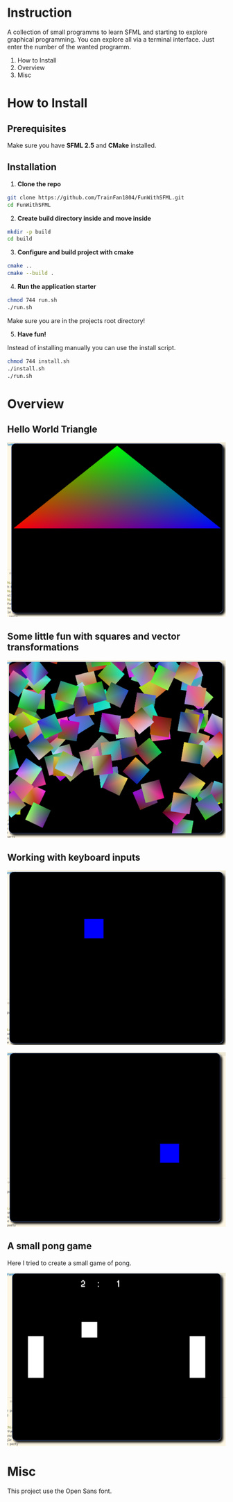 # Instruction

A collection of small programms to learn SFML and starting to explore graphical programming. You can explore all via a terminal interface. Just enter the number of the wanted programm.

1. How to Install
2. Overview
3. Misc

# How to Install

## Prerequisites

Make sure you have **SFML 2.5** and **CMake** installed.

## Installation

1. **Clone the repo**

```bash
git clone https://github.com/TrainFan1804/FunWithSFML.git
cd FunWithSFML
```

2. **Create build directory inside and move inside**

```bash
mkdir -p build
cd build
```

3. **Configure and build project with cmake**

```bash
cmake ..
cmake --build .
```

4. **Run the application starter**

```bash
chmod 744 run.sh
./run.sh
```

Make sure you are in the projects root directory!

5. **Have fun!**

Instead of installing manually you can use the install script.

```bash
chmod 744 install.sh
./install.sh
./run.sh
```

# Overview

## Hello World Triangle

![triangle_classic](docs/images/triangle_classic.png)

## Some little fun with squares and vector transformations

![square_party](docs/images/square_party.png)

## Working with keyboard inputs

![moving_one](docs/images/moving_one.png)

![moving_two](docs/images/moving_two.png)

## A small pong game

Here I tried to create a small game of pong.

![pong](docs/images/pong.png)

# Misc

This project use the Open Sans font.
